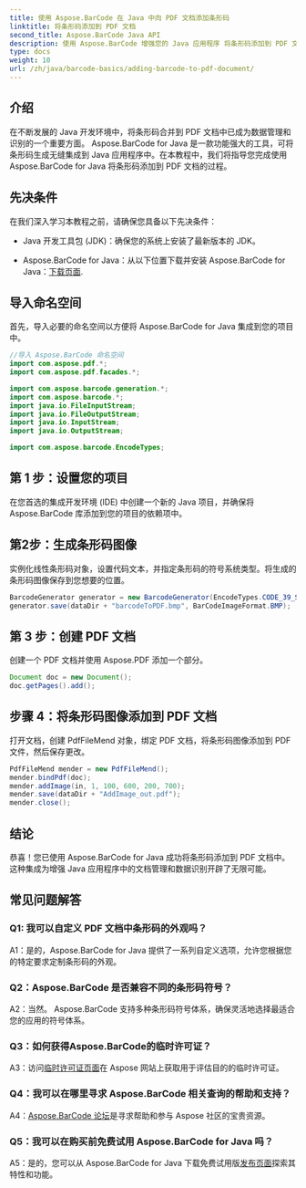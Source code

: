 ```yaml
---
title: 使用 Aspose.BarCode 在 Java 中向 PDF 文档添加条形码
linktitle: 将条形码添加到 PDF 文档
second_title: Aspose.BarCode Java API
description: 使用 Aspose.BarCode 增强您的 Java 应用程序 将条形码添加到 PDF 文档的分步指南。
type: docs
weight: 10
url: /zh/java/barcode-basics/adding-barcode-to-pdf-document/
---
```

## 介绍

在不断发展的 Java 开发环境中，将条形码合并到 PDF 文档中已成为数据管理和识别的一个重要方面。 Aspose.BarCode for Java 是一款功能强大的工具，可将条形码生成无缝集成到 Java 应用程序中。在本教程中，我们将指导您完成使用 Aspose.BarCode for Java 将条形码添加到 PDF 文档的过程。

## 先决条件

在我们深入学习本教程之前，请确保您具备以下先决条件：

- Java 开发工具包 (JDK)：确保您的系统上安装了最新版本的 JDK。

-  Aspose.BarCode for Java：从以下位置下载并安装 Aspose.BarCode for Java：[下载页面](https://releases.aspose.com/barcode/java/).

## 导入命名空间

首先，导入必要的命名空间以方便将 Aspose.BarCode for Java 集成到您的项目中。

```java
//导入 Aspose.BarCode 命名空间
import com.aspose.pdf.*;
import com.aspose.pdf.facades.*;

import com.aspose.barcode.generation.*;
import com.aspose.barcode.*;
import java.io.FileInputStream;
import java.io.FileOutputStream;
import java.io.InputStream;
import java.io.OutputStream;

import com.aspose.barcode.EncodeTypes;
```

## 第 1 步：设置您的项目

在您首选的集成开发环境 (IDE) 中创建一个新的 Java 项目，并确保将 Aspose.BarCode 库添加到您的项目的依赖项中。

## 第2步：生成条形码图像

实例化线性条形码对象，设置代码文本，并指定条形码的符号系统类型。将生成的条形码图像保存到您想要的位置。

```java
BarcodeGenerator generator = new BarcodeGenerator(EncodeTypes.CODE_39_STANDARD, "1234567");
generator.save(dataDir + "barcodeToPDF.bmp", BarCodeImageFormat.BMP);
```

## 第 3 步：创建 PDF 文档

创建一个 PDF 文档并使用 Aspose.PDF 添加一个部分。

```java
Document doc = new Document();
doc.getPages().add();
```

## 步骤 4：将条形码图像添加到 PDF 文档

打开文档，创建 PdfFileMend 对象，绑定 PDF 文档，将条形码图像添加到 PDF 文件，然后保存更改。

```java
PdfFileMend mender = new PdfFileMend();
mender.bindPdf(doc);
mender.addImage(in, 1, 100, 600, 200, 700);
mender.save(dataDir + "AddImage_out.pdf");
mender.close();
```

## 结论

恭喜！您已使用 Aspose.BarCode for Java 成功将条形码添加到 PDF 文档中。这种集成为增强 Java 应用程序中的文档管理和数据识别开辟了无限可能。

## 常见问题解答

### Q1: 我可以自定义 PDF 文档中条形码的外观吗？

A1：是的，Aspose.BarCode for Java 提供了一系列自定义选项，允许您根据您的特定要求定制条形码的外观。

### Q2：Aspose.BarCode 是否兼容不同的条形码符号？

A2：当然。 Aspose.BarCode 支持多种条形码符号体系，确保灵活地选择最适合您的应用的符号体系。

### Q3：如何获得Aspose.BarCode的临时许可证？

 A3：访问[临时许可证页面](https://purchase.aspose.com/temporary-license/)在 Aspose 网站上获取用于评估目的的临时许可证。

### Q4：我可以在哪里寻求 Aspose.BarCode 相关查询的帮助和支持？

 A4：[Aspose.BarCode 论坛](https://forum.aspose.com/c/barcode/13)是寻求帮助和参与 Aspose 社区的宝贵资源。

### Q5：我可以在购买前免费试用 Aspose.BarCode for Java 吗？

 A5：是的，您可以从 Aspose.BarCode for Java 下载免费试用版[发布页面](https://releases.aspose.com/)探索其特性和功能。